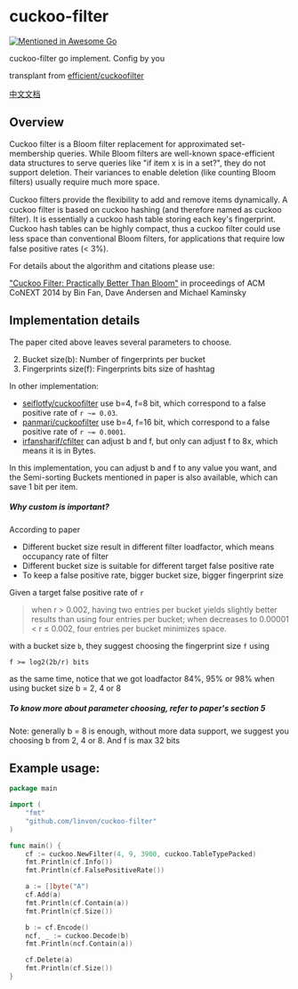 # cuckoo-filter
[![Mentioned in Awesome Go](https://awesome.re/mentioned-badge.svg)](https://github.com/avelino/awesome-go)  

cuckoo-filter go implement. Config by you

transplant from [efficient/cuckoofilter](https://github.com/efficient/cuckoofilter)

[中文文档](./README_ZH.md)

Overview
--------
Cuckoo filter is a Bloom filter replacement for approximated set-membership queries. While Bloom filters are well-known space-efficient data structures to serve queries like "if item x is in a set?", they do not support deletion. Their variances to enable deletion (like counting Bloom filters) usually require much more space.

Cuckoo ﬁlters provide the ﬂexibility to add and remove items dynamically. A cuckoo filter is based on cuckoo hashing (and therefore named as cuckoo filter).  It is essentially a cuckoo hash table storing each key's fingerprint. Cuckoo hash tables can be highly compact, thus a cuckoo filter could use less space than conventional Bloom ﬁlters, for applications that require low false positive rates (< 3%).

For details about the algorithm and citations please use:

["Cuckoo Filter: Practically Better Than Bloom"](http://www.cs.cmu.edu/~binfan/papers/conext14_cuckoofilter.pdf) in proceedings of ACM CoNEXT 2014 by Bin Fan, Dave Andersen and Michael Kaminsky

## Implementation details

The paper cited above leaves several parameters to choose. 

2. Bucket size(b): Number of fingerprints per bucket
3. Fingerprints size(f): Fingerprints bits size of hashtag

In other implementation:

- [seiflotfy/cuckoofilter](https://github.com/seiflotfy/cuckoofilter) use b=4, f=8 bit, which correspond to a false positive rate of `r ~= 0.03`.
- [panmari/cuckoofilter](https://github.com/panmari/cuckoofilter) use b=4, f=16 bit, which correspond to a false positive rate of `r ~= 0.0001`.
- [irfansharif/cfilter](https://github.com/irfansharif/cfilter) can adjust b and f, but only can adjust f to 8x, which means it is in Bytes.

In this implementation, you can adjust b and f to any value you want, and the Semi-sorting Buckets mentioned in paper is also available, which can save 1 bit per item.

##### Why custom is important?

According to paper

- Different  bucket size result in different filter loadfactor, which means occupancy rate of filter 
- Different bucket size is suitable for different target false positive rate
- To keep a false positive rate, bigger bucket size, bigger fingerprint size

 Given a target false positive rate of `r` 

> when  r > 0.002, having two entries per bucket yields slightly better results than using four entries per bucket; when decreases to 0.00001 < r ≤ 0.002, four entries per bucket minimizes space.

with a bucket size `b`, they suggest choosing the fingerprint size `f` using

    f >= log2(2b/r) bits

as the same time, notice that we got loadfactor 84%, 95% or 98% when using bucket size b = 2, 4 or 8

##### To know more about parameter choosing, refer to paper's section 5

Note: generally b = 8 is enough, without more data support, we suggest you choosing b from 2, 4 or 8. And f is max 32 bits

## Example usage:

``` go
package main

import (
	"fmt"
	"github.com/linvon/cuckoo-filter"
)

func main() {
	cf := cuckoo.NewFilter(4, 9, 3900, cuckoo.TableTypePacked)
	fmt.Println(cf.Info())
	fmt.Println(cf.FalsePositiveRate())

	a := []byte("A")
	cf.Add(a)
	fmt.Println(cf.Contain(a))
	fmt.Println(cf.Size())

	b := cf.Encode()
	ncf, _ := cuckoo.Decode(b)
	fmt.Println(ncf.Contain(a))

	cf.Delete(a)
	fmt.Println(cf.Size())
}
```

